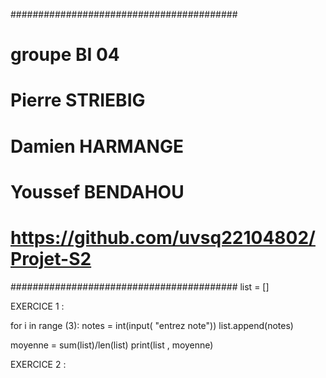 #########################################
# groupe BI 04
# Pierre STRIEBIG
# Damien HARMANGE
# Youssef BENDAHOU 
# https://github.com/uvsq22104802/Projet-S2
#########################################
list = []

EXERCICE 1 :

for i in range (3):
 notes = int(input( "entrez note"))
 list.append(notes)
 

moyenne = sum(list)/len(list)
print(list , moyenne)

EXERCICE 2 :

